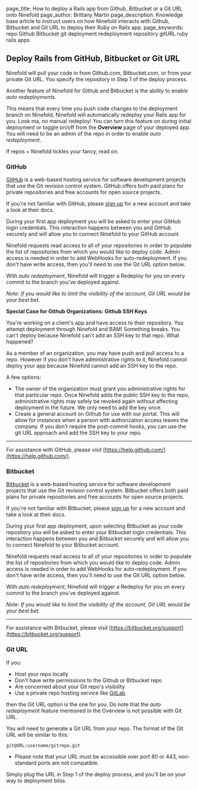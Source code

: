 page_title: How to deploy a Rails app from Github, Bitbucket or a Git URL onto Ninefold
page_author: Brittany Martin
page_description: Knowledge base article to instruct users on how Ninefold interacts with Github, Bitbucket and Git URL to deploy their Ruby on Rails app.
page_keywords: repo Github Bitbucket git deployment redeployment repository gitURL ruby rails apps

## Deploy Rails from GitHub, Bitbucket or Git URL

Ninefold will pull your code in from Github.com, Bitbucket.com, or from your private Git URL. You specify the repository in Step 1 of the deploy process.

Another feature of Ninefold for Github and Bitbucket is the ability to enable _auto redeployments_.

This means that every time you push code changes to the deployment branch on  Ninefold, Ninefold will automatically redeploy your Rails app for you. Look ma, no manual redeploy! You can turn this feature on during initial deployment or toggle on/off from the __Overview__ page of your deployed app. You will need to be an admin of the repo in order to enable _auto redeployment_.

If repos + Ninefold tickles your fancy, read on.

### GitHub

[GitHub](https://www.github.com) is a web-based hosting service for software development projects that use the Git revision control system. GitHub offers both paid plans for private repositories and free accounts for open source projects.

If you're not familiar with GitHub, please [sign up](https://help.github.com/articles/signing-up-for-a-new-github-account) for a new account and take a look at their docs.

During your first app deployment you will be asked to enter your GitHub login credentials. This interaction happens between you and GitHub securely and will allow you to connect Ninefold to your GitHub account.

Ninefold requests read access to all of your repositories in order to populate the list of repositories from which you would like to deploy code. Admin access is needed in order to add WebHooks for auto-redeployment. If you don't have write access, then you'll need to use the Git URL option below.

With _auto redeployment_, Ninefold will trigger a Redeploy for you on every commit to the branch you've deployed against.

_Note: If you would like to limit the visibility of the account, Git URL would be your best bet._

__Special Case for Github Organizations: Github SSH Keys__

You're working on a client's app and have access to their repository. You attempt deployment through Ninefold and BAM! Something breaks. You can't deploy because Ninefold can't add an SSH key to that repo. What happened?

As a member of an organization, you may have push and pull access to a repo. However if you don't have administrative rights to it, Ninefold cannot deploy your app because Ninefold cannot add an SSH key to the repo.

A few options:

* The owner of the organization must grant you administrative rights for that particular repo. Once Ninefold adds the public SSH key to the repo, administrative rights may safely be revoked again without affecting deployment in the future. We only need to add the key once.
* Create a general account on Github for use with our portal. This will allow for instances when a person with authorization access leaves the company.
If you don't require the post-commit hooks, you can use the git URL approach and add the SSH key to your repo.

------

For assistance with GitHub, please visit [https://help.github.com/](https://help.github.com/).

### Bitbucket

[Bitbucket](https://bitbucket.org/) is a web-based hosting service for software development projects that use the Git revision control system. Bitbucket offers both paid plans for private repositories and free accounts for open source projects.

If you're not familiar with Bitbucket, please [sign up](https://bitbucket.org/) for a new account and take a look at their docs.

During your first app deployment, upon selecting Bitbucket as your code repository you will be asked to enter your Bitbucket login credentials.  This interaction happens between you and Bitbucket securely and will allow you to connect Ninefold to your Bitbucket account.

Ninefold requests read access to all of your repositories in order to populate the list of repositories from which you would like to deploy code. Admin access is needed in order to add WebHooks for auto-redeployment. If you don't have write access, then you'll need to use the Git URL option below.

With _auto redeployment_, Ninefold will trigger a Redeploy for you on every commit to the branch you've deployed against.

_Note: If you would like to limit the visibility of the account, Git URL would be your best bet._

------

For assistance with Bitbucket, please visit [https://bitbucket.org/support](https://bitbucket.org/support)

### Git URL

If you:

* Host your repo locally
* Don't have write permissions to the Github or Bitbucket repo
* Are concerned about your Git repo's visibility
* Use a private repo hosting service like [GitLab](https://about.gitlab.com/)

then the Git URL option is the one for you. Do note that the _auto redeployment_ feature mentioned in the Overview is not possible with Git URL.

You will need to generate a Git URL from your repo. The format of the Git URL will be similar to this:

	git@URL:username/gitrepo.git
* Please note that your URL must be accessible over port 80 or 443, non-standard ports are not compatible.

Simply plug the URL in Step 1 of the deploy process, and you'll be on your way to deployment bliss. 
